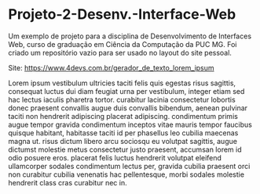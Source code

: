 # Projeto-2-Desenv.-Interface-Web
Um exemplo de projeto para a disciplina de Desenvolvimento de Interfaces Web, curso de graduação em Ciência da Computação da PUC MG. Foi criado um repositório vazio para ser usado no layout do site pessoal.

Site: https://www.4devs.com.br/gerador_de_texto_lorem_ipsum

Lorem ipsum vestibulum ultricies taciti felis quis egestas risus sagittis, consequat luctus dui diam feugiat urna per vestibulum, integer etiam sed hac lectus iaculis pharetra tortor. curabitur lacinia consectetur lobortis donec praesent convallis augue duis convallis bibendum, aenean pulvinar taciti non hendrerit adipiscing placerat adipiscing. condimentum primis augue tempor gravida condimentum inceptos vitae mauris tempor faucibus quisque habitant, habitasse taciti id per phasellus leo cubilia maecenas magna ut. risus dictum libero arcu sociosqu eu volutpat sagittis, augue dictumst molestie metus consectetur justo praesent, accumsan lorem id odio posuere eros. placerat felis luctus hendrerit volutpat eleifend ullamcorper sodales condimentum lectus per, gravida cubilia praesent orci non curabitur cubilia venenatis hac pellentesque, morbi sodales molestie hendrerit class cras curabitur nec in.

